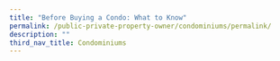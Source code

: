 ```yaml
---
title: "Before Buying a Condo: What to Know"
permalink: /public-private-property-owner/condominiums/permalink/
description: ""
third_nav_title: Condominiums
---
```


